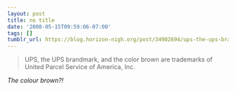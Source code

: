 ```yaml
---
layout: post
title: no title
date: '2008-05-15T09:59:06-07:00'
tags: []
tumblr_url: https://blog.horizon-nigh.org/post/34902694/ups-the-ups-brandmark-and-the-color-brown-are
---
```

> UPS, the UPS brandmark, and the color brown are trademarks of United Parcel Service of America, Inc.

 

_The colour brown?!_

